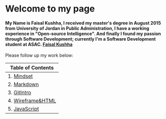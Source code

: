 # Welcome to my page
#### My Name is Faisal Kushha, I received my master's degree in August 2015 from University of Jordan in Public Administration, I have a working experience in "Open-source Intelligence". And finally I found my passion through Software Development; currently I'm a Software Development student at ASAC. [Faisal Kushha](https://github.com/Faisal-Kushha)

Please follow up my work below:

| Table of Contents       |
| -------------- |
| 1. [Mindset](Mindset) | 
| 2. [Markdown](Markdown)   |
| 3. [GitIntro](GitIntro)   |
| 4. [Wireframe&HTML](Wireframe&HTML)|
| 5. [JavaScript](JavaScript)      |